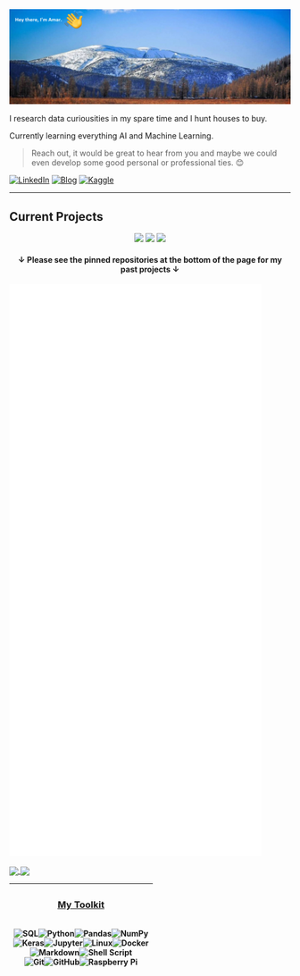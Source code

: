 <img alt="Header" src="header_image.png">

I research data curiousities in my spare time and I hunt houses to buy. 

Currently learning everything AI and Machine Learning. 


 > Reach out, it would be great to hear from you and maybe we could even develop some good personal or professional ties. 😊

<p>
<a href="https://www.linkedin.com/in/akuppannan/" target="_blank"><img alt="LinkedIn" src="https://img.shields.io/badge/linkedin-%230077B5.svg?&style=for-the-badge&logo=LinkedIn&logoColor=white" /></a> <a href="https://datatreasureblog.wordpress.com/" target="_blank"><img alt="Blog" src="https://img.shields.io/badge/WordPress-%23117AC9.svg?style=for-the-badge&logo=WordPress&logoColor=white" /></a> <a href="https://www.kaggle.com/akuppps" target="_blank"><img alt="Kaggle" src="https://img.shields.io/badge/kaggle-%2320BEFF.svg?&style=for-the-badge&logo=Kaggle&logoColor=white" /></a>
</p>

---

## Current Projects

<p align='center'>
<a href="https://github.com/akuppan1/Pet_Detection_Work"><img src="https://gh-card.dev/repos/akuppan1/Pet_Detection_Work.svg"></a>
<a href="https://github.com/akuppan1/ARMA-Time-series-Analysis-of-Real-Estate"><img src="https://gh-card.dev/repos/akuppan1/ARMA-Time-series-Analysis-of-Real-Estate.svg"></a>
<a href="https://github.com/akuppan1/Top-5-Zip-Codes-to-Invest-in-USA"><img src="https://gh-card.dev/repos/akuppan1/Top-5-Zip-Codes-to-Invest-in-USA.svg"></a>
</p>

<h4 align='center'> ↓ Please see the pinned repositories at the bottom of the page for my past projects ↓ </h4> 

![](https://github.com/akuppan1/akuppan1/blob/main/metrics.svg)



<a href="https://github.com/anuraghazra/github-readme-stats">
  <img align="center" src="https://github-readme-stats.vercel.app/api?username=akuppan1&count_private=true&show_icons=true&theme=default&hide_rank=false" />
</a>
<a href="https://github.com/anuraghazra/convoychat">
  <img align="center" src="https://github-readme-stats.vercel.app/api/top-langs/?username=akuppan1&hide=jupyter%20notebook&langs_count=5&layout=compact,html" />
</a>

| <h3 align='center' style='text-decoration: underline'> <u> My Toolkit </u> </h3> <br> <img alt="SQL" src="https://img.shields.io/badge/mysql-%2300f.svg?style=for-the-badge&logo=mysql&logoColor=white"/><img alt="Python" src="https://img.shields.io/badge/python%20-%2314354C.svg?&style=for-the-badge&logo=python&logoColor=white"/><img alt="Pandas" src="https://img.shields.io/badge/pandas%20-%23150458.svg?&style=for-the-badge&logo=pandas&logoColor=white" /><img alt="NumPy" src="https://img.shields.io/badge/numpy%20-%23013243.svg?&style=for-the-badge&logo=numpy&logoColor=white" /> <br> <img alt="Keras" src="https://img.shields.io/badge/Keras%20-%23D00000.svg?&style=for-the-badge&logo=Keras&logoColor=white"/><img alt="Jupyter" src="https://img.shields.io/badge/Jupyter%20-%23F37626.svg?&style=for-the-badge&logo=Jupyter&logoColor=white" /><img alt="Linux" src="https://img.shields.io/badge/Linux-FCC624?style=for-the-badge&logo=linux&logoColor=black" /><img alt="Docker" src="https://img.shields.io/badge/docker%20-%230db7ed.svg?&style=for-the-badge&logo=docker&logoColor=white"/><br><img alt="Markdown" src="https://img.shields.io/badge/markdown-%23000000.svg?&style=for-the-badge&logo=markdown&logoColor=white"/><img alt="Shell Script" src="https://img.shields.io/badge/shell_script%20-%23121011.svg?&style=for-the-badge&logo=gnu-bash&logoColor=white"/> <br> <img alt="Git" src="https://img.shields.io/badge/git%20-%23F05033.svg?&style=for-the-badge&logo=git&logoColor=white"/><img alt="GitHub" src="https://img.shields.io/badge/github%20-%23121011.svg?&style=for-the-badge&logo=github&logoColor=white"/><img alt="Raspberry Pi" src="https://img.shields.io/badge/-Raspberry%20Pi-C51A4A?style=for-the-badge&logo=Raspberry-Pi"/><br><br>
|---|




<!-- [![Amar's GitHub stats](https://github-readme-stats.vercel.app/api?username=akuppan1&count_private=true&show_icons=true&theme=default&hide_rank=false)](https://github.com/anuraghazra/github-readme-stats)  -->

<!-- [![forthebadge](https://forthebadge.com/images/badges/designed-in-etch-a-sketch.svg)](https://forthebadge.com) -->

<!-- ![Amar's github stats](https://github-readme-stats.vercel.app/api?username=akuppan1&count_private=true&show_icons=true&?theme=solarized-dark&hide=prs,issues,contribs&show_icons=true) -->

<!-- [![Top Langs](https://github-readme-stats.vercel.app/api/top-langs/?username=akuppan1&hide=jupyter%20notebook&langs_count=5&layout=compact,html)](https://github.com/anuraghazra/github-readme-stats) -->

<!-- [![Top Langs](https://github-readme-stats.vercel.app/api/top-langs/?username=akuppan1)](https://github.com/anuraghazra/github-readme-stats) -->


<!-- [![Amar's Wordpress](https://github-readme-wordpress.vercel.app/?username=akuppan1&limit=3)](https://datatreasureblog.wordpress.com) -->





<!-- 

---

### Here are my most current ***Wordpress*** posts:

<a target="_blank" href="https://github-readme-medium-recent-article.vercel.app/medium/@akuppan1/0"><img src="https://github-readme-medium-recent-article.vercel.app/medium/@akuppan1/0" alt="Recent Article 0">
<a target="_blank" href="https://github-readme-medium-recent-article.vercel.app/medium/@akuppan1/1"><img src="https://github-readme-medium-recent-article.vercel.app/medium/@akuppan1/1" alt="Recent Article 1">
<a target="_blank" href="https://github-readme-medium-recent-article.vercel.app/medium/@akuppan1/2"><img src="https://github-readme-medium-recent-article.vercel.app/medium/@akuppan1/2" alt="Recent Article 2">
---





## Past Projects -->
